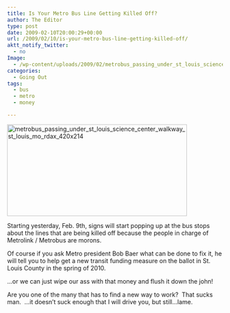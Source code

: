 ```yaml
---
title: Is Your Metro Bus Line Getting Killed Off?
author: The Editor
type: post
date: 2009-02-10T20:00:29+00:00
url: /2009/02/10/is-your-metro-bus-line-getting-killed-off/
aktt_notify_twitter:
  - no
Image:
  - /wp-content/uploads/2009/02/metrobus_passing_under_st_louis_science_center_walkway_st_louis_mo_rdax_420x214.jpg
categories:
  - Going Out
tags:
  - bus
  - metro
  - money

---
```

[<img class="aligncenter size-full wp-image-472" title="metrobus_passing_under_st_louis_science_center_walkway_st_louis_mo_rdax_420x214" src="http://punchingkitty.com/wp-content/uploads/2009/02/metrobus_passing_under_st_louis_science_center_walkway_st_louis_mo_rdax_420x214.jpg" alt="metrobus_passing_under_st_louis_science_center_walkway_st_louis_mo_rdax_420x214" width="420" height="214" srcset="http://media.punchingkitty.com/wordpress/2009/02/metrobus_passing_under_st_louis_science_center_walkway_st_louis_mo_rdax_420x214.jpg 420w, http://media.punchingkitty.com/wordpress/2009/02/metrobus_passing_under_st_louis_science_center_walkway_st_louis_mo_rdax_420x214-300x152.jpg 300w" sizes="(max-width: 420px) 100vw, 420px" />][1]

Starting yesterday, Feb. 9th, signs will start popping up at the bus stops about the lines that are being killed off because the people in charge of Metrolink / Metrobus are morons.

Of course if you ask Metro president Bob Baer what can be done to fix it, he will tell you to help get a new transit funding measure on the ballot in St. Louis County in the spring of 2010.

&#8230;or we can just wipe our ass with that money and flush it down the john!

Are you one of the many that has to find a new way to work?  That sucks man.  &#8230;it doesn&#8217;t suck enough that I will drive you, but still&#8230;lame.

 [1]: http://punchingkitty.com/wp-content/uploads/2009/02/metrobus_passing_under_st_louis_science_center_walkway_st_louis_mo_rdax_420x214.jpg